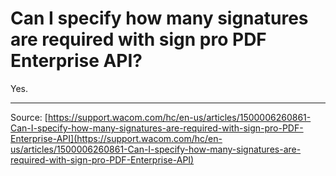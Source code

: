 # Can I specify how many signatures are required with sign pro PDF Enterprise API?

Yes.

---
Source: [https://support.wacom.com/hc/en-us/articles/1500006260861-Can-I-specify-how-many-signatures-are-required-with-sign-pro-PDF-Enterprise-API](https://support.wacom.com/hc/en-us/articles/1500006260861-Can-I-specify-how-many-signatures-are-required-with-sign-pro-PDF-Enterprise-API)
